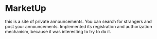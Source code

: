 # MarketUp

this is a site of private announcements. You can search for strangers and post your announcements.
Implemented its registration and authorization mechanism, because it was interesting to try to do it.

